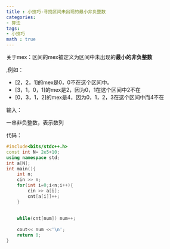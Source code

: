```yaml
---
title : 小技巧-寻找区间未出现的最小非负整数
categories: 
- 算法
tags: 
- 小技巧
math : true
---
```








关于mex：区间的mex被定义为区间中未出现的**最小的非负整数**

<!-- more -->

,例如：<br>

- [2，2，1]的mex是0，0不在这个区间中。
- [3，1，0，1]的mex是2，因为0，1在这个区间中2不在
- [0，3，1，2]的mex是4，因为0，1，2，3在这个区间中而4不在

输入：

一串非负整数，表示数列

代码：

```c++
#include<bits/stdc++.h>
const int N= 2e5+10;
using namespace std;
int a[N];
int main(){
    int n;
    cin >> n;
    for(int i=0;i<n;i++){
    	cin >> a[i];
        cnt[a[i]]++;
    }
    
  
    while(cnt[num]) num++;
    
    cout<< num <<'\n'; 
    return 0;
}
```

